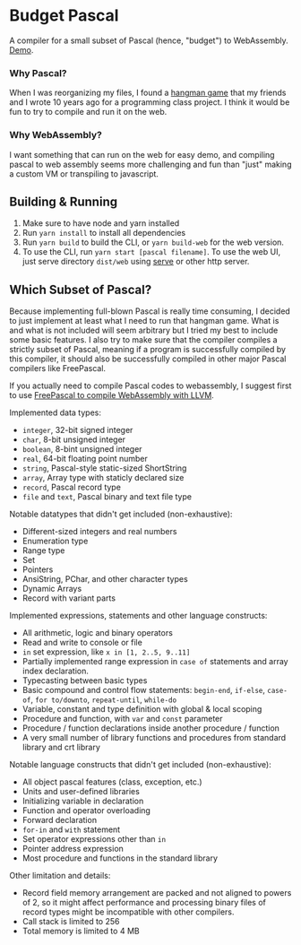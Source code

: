 Budget Pascal
=============
A compiler for a small subset of Pascal (hence, "budget") to WebAssembly. [Demo](https://faizilham.github.io/lab/budget-pascal/).

### Why Pascal?
When I was reorganizing my files, I found a [hangman game](demos/hangman/hangman.pas) that my friends and I wrote 10 years ago for a programming class project.
I think it would be fun to try to compile and run it on the web.

### Why WebAssembly?
I want something that can run on the web for easy demo, and compiling pascal to web assembly seems more challenging and fun than "just" making a custom VM or transpiling to javascript.

Building & Running
------------------
1. Make sure to have node and yarn installed
2. Run `yarn install` to install all dependencies
3. Run `yarn build` to build the CLI, or `yarn build-web` for the web version.
4. To use the CLI, run `yarn start [pascal filename]`. To use the web UI, just serve directory `dist/web` using [serve](https://github.com/vercel/serve) or other http server.

Which Subset of Pascal?
-----------------------
Because implementing full-blown Pascal is really time consuming, I decided to just implement at least what I need to run that hangman game. What is and what is not included will seem arbitrary but I tried my best to include some basic features. I also try to make sure that the compiler compiles a strictly subset of Pascal, meaning if a program is successfully compiled by this compiler, it should also be successfully compiled in other major Pascal compilers like FreePascal.

If you actually need to compile Pascal codes to webassembly, I suggest first to use [FreePascal to compile WebAssembly with LLVM](https://wiki.freepascal.org/WebAssembly/Compiler).

Implemented data types:
- `integer`, 32-bit signed integer
- `char`, 8-bit unsigned integer
- `boolean`, 8-bint unsigned integer
- `real`, 64-bit floating point number
- `string`, Pascal-style static-sized ShortString
- `array`, Array type with staticly declared size
- `record`, Pascal record type
- `file` and `text`, Pascal binary and text file type

Notable datatypes that didn't get included (non-exhaustive):
- Different-sized integers and real numbers
- Enumeration type
- Range type
- Set
- Pointers
- AnsiString, PChar, and other character types
- Dynamic Arrays
- Record with variant parts

Implemented expressions, statements and other language constructs:
- All arithmetic, logic and binary operators
- Read and write to console or file
- `in` set expression, like `x in [1, 2..5, 9..11]`
- Partially implemented range expression in `case of` statements and array index declaration.
- Typecasting between basic types
- Basic compound and control flow statements: `begin-end`, `if-else`, `case-of`, `for to/downto`, `repeat-until`, `while-do`
- Variable, constant and type definition with global & local scoping
- Procedure and function, with `var` and `const` parameter
- Procedure / function declarations inside another procedure / function
- A very small number of library functions and procedures from standard library and crt library

Notable language constructs that didn't get included (non-exhaustive):
- All object pascal features (class, exception, etc.)
- Units and user-defined libraries
- Initializing variable in declaration
- Function and operator overloading
- Forward declaration
- `for-in` and `with` statement
- Set operator expressions other than `in`
- Pointer address expression
- Most procedure and functions in the standard library

Other limitation and details:
- Record field memory arrangement are packed and not aligned to powers of 2, so it might affect performance and processing binary files of record types might be incompatible with other compilers.
- Call stack is limited to 256
- Total memory is limited to 4 MB

